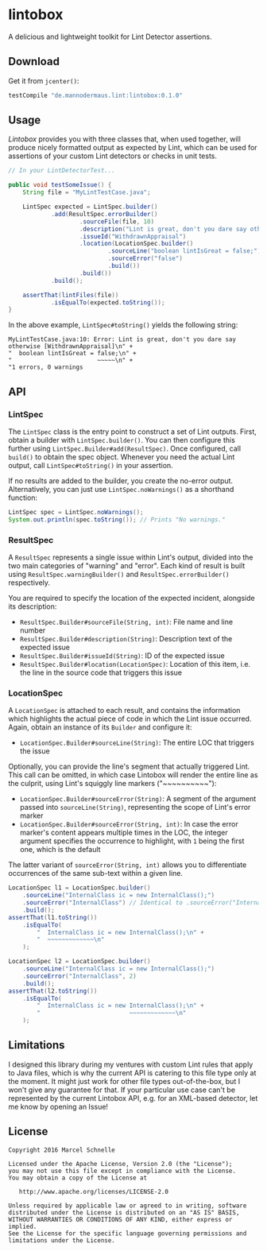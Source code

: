 # lintobox

A delicious and lightweight toolkit for Lint Detector assertions.

## Download

Get it from `jcenter()`:

```groovy
testCompile "de.mannodermaus.lint:lintobox:0.1.0"
```

## Usage

*Lintobox* provides you with three classes that, when used together, will produce nicely formatted output as expected by Lint, which can be used for assertions of your custom Lint detectors or checks in unit tests.

```java
// In your LintDetectorTest...

public void testSomeIssue() {
    String file = "MyLintTestCase.java";

    LintSpec expected = LintSpec.builder()
            .add(ResultSpec.errorBuilder()
                    .sourceFile(file, 10)
                    .description("Lint is great, don't you dare say otherwise")
                    .issueId("WithdrawnAppraisal")
                    .location(LocationSpec.builder()
                            .sourceLine("boolean lintIsGreat = false;")
                            .sourceError("false")
                            .build())
                    .build())
            .build();

    assertThat(lintFiles(file))
            .isEqualTo(expected.toString());
}
```

In the above example, `LintSpec#toString()` yields the following string:

```
MyLintTestCase.java:10: Error: Lint is great, don't you dare say otherwise [WithdrawnAppraisal]\n" +
"  boolean lintIsGreat = false;\n" +
"                        ~~~~~\n" +
"1 errors, 0 warnings
```

## API

### LintSpec

The `LintSpec` class is the entry point to construct a set of Lint outputs. First, obtain a builder with `LintSpec.builder()`. You can then configure this further using `LintSpec.Builder#add(ResultSpec)`. Once configured, call `build()` to obtain the spec object. Whenever you need the actual Lint output, call `LintSpec#toString()` in your assertion.

If no results are added to the builder, you create the no-error output. Alternatively, you can just use `LintSpec.noWarnings()` as a shorthand function:

```java
LintSpec spec = LintSpec.noWarnings();
System.out.println(spec.toString()); // Prints "No warnings."
```

### ResultSpec

A `ResultSpec` represents a single issue within Lint's output, divided into the two main categories of "warning" and "error". Each kind of result is built using `ResultSpec.warningBuilder()` and `ResultSpec.errorBuilder()` respectively.

You are required to specify the location of the expected incident, alongside its description:

* `ResultSpec.Builder#sourceFile(String, int)`: File name and line number
* `ResultSpec.Builder#description(String)`: Description text of the expected issue
* `ResultSpec.Builder#issueId(String)`: ID of the expected issue
* `ResultSpec.Builder#location(LocationSpec)`: Location of this item, i.e. the line in the source code that triggers this issue

### LocationSpec

A `LocationSpec` is attached to each result, and contains the information which highlights the actual piece of code in which the Lint issue occurred. Again, obtain an instance of its `Builder` and configure it:

* `LocationSpec.Builder#sourceLine(String)`: The entire LOC that triggers the issue

Optionally, you can provide the line's segment that actually triggered Lint. This call can be omitted, in which case Lintobox will render the entire line as the culprit, using Lint's squiggly line markers ("~~~~~~~~~~"):

* `LocationSpec.Builder#sourceError(String)`: A segment of the argument passed into `sourceLine(String)`, representing the scope of Lint's error marker
* `LocationSpec.Builder#sourceError(String, int)`: In case the error marker's content appears multiple times in the LOC, the integer argument specifies the occurrence to highlight, with `1` being the first one, which is the default

The latter variant of `sourceError(String, int)` allows you to differentiate occurrences of the same sub-text within a given line.

```java
LocationSpec l1 = LocationSpec.builder()
    .sourceLine("InternalClass ic = new InternalClass();")
    .sourceError("InternalClass") // Identical to .sourceError("InternalClass", 1)
    .build();
assertThat(l1.toString())
    .isEqualTo(
        "  InternalClass ic = new InternalClass();\n" +
        "  ~~~~~~~~~~~~~\n"
    );

LocationSpec l2 = LocationSpec.builder()
    .sourceLine("InternalClass ic = new InternalClass();")
    .sourceError("InternalClass", 2)
    .build();
assertThat(l2.toString())
    .isEqualTo(
        "  InternalClass ic = new InternalClass();\n" +
        "                         ~~~~~~~~~~~~~\n"
    );
```

## Limitations

I designed this library during my ventures with custom Lint rules that apply to Java files, which is why the current API is catering to this file type only at the moment. It might just work for other file types out-of-the-box, but I won't give any guarantee for that. If your particular use case can't be represented by the current Lintobox API, e.g. for an XML-based detector, let me know by opening an Issue!

## License

	Copyright 2016 Marcel Schnelle

	Licensed under the Apache License, Version 2.0 (the "License");
	you may not use this file except in compliance with the License.
	You may obtain a copy of the License at

	   http://www.apache.org/licenses/LICENSE-2.0

	Unless required by applicable law or agreed to in writing, software
	distributed under the License is distributed on an "AS IS" BASIS,
	WITHOUT WARRANTIES OR CONDITIONS OF ANY KIND, either express or implied.
	See the License for the specific language governing permissions and
	limitations under the License.
